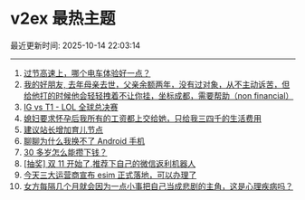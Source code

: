 # v2ex 最热主题

最近更新时间: 2025-10-14 22:03:14

--- 
1. [过节高速上，哪个电车体验好一点？](https://www.v2ex.com/t/1165006) 
2. [我的好朋友, 去年母亲去世，父亲余额两年，没有过对象，从不主动诉苦，但给他打的时候他会轻轻拽着不让你挂，坐标成都，需要帮助（non financial）](https://www.v2ex.com/t/1165014) 
3. [IG vs T1 - LOL 全球总决赛](https://www.v2ex.com/t/1165015) 
4. [媳妇要求怀孕后我所有的工资都上交给她，只给我三四千的生活费用](https://www.v2ex.com/t/1165056) 
5. [建议站长增加育儿节点](https://www.v2ex.com/t/1165024) 
6. [聊聊为什么我换不了 Android 手机](https://www.v2ex.com/t/1165043) 
7. [30 多岁怎么能攒下钱？](https://www.v2ex.com/t/1165096) 
8. [[抽奖] 双 11 开始了,推荐下自己的微信返利机器人](https://www.v2ex.com/t/1165099) 
9. [今天三大运营商宣布 esim 正式落地，可以办理了](https://www.v2ex.com/t/1165011) 
10. [女方每隔几个月就会因为一点小事把自己当成悲剧的主角，这是心理疾病吗？](https://www.v2ex.com/t/1165061) 
